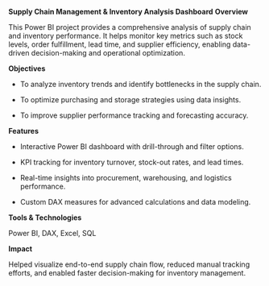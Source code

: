 **Supply Chain Management & Inventory Analysis Dashboard**
**Overview**

This Power BI project provides a comprehensive analysis of supply chain and inventory performance. It helps monitor key metrics such as stock levels, order fulfillment, lead time, and supplier efficiency, enabling data-driven decision-making and operational optimization.

**Objectives**

- To analyze inventory trends and identify bottlenecks in the supply chain.

- To optimize purchasing and storage strategies using data insights.

- To improve supplier performance tracking and forecasting accuracy.

**Features**

- Interactive Power BI dashboard with drill-through and filter options.

- KPI tracking for inventory turnover, stock-out rates, and lead times.

- Real-time insights into procurement, warehousing, and logistics performance.

- Custom DAX measures for advanced calculations and data modeling.

**Tools & Technologies**

Power BI, DAX, Excel, SQL

**Impact**

Helped visualize end-to-end supply chain flow, reduced manual tracking efforts, and enabled faster decision-making for inventory management.
